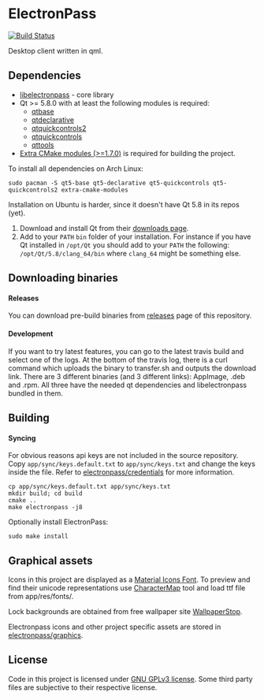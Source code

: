 # ElectronPass
[![Build Status](https://travis-ci.org/electronpass/electronpass-desktop.svg?branch=release)](https://travis-ci.org/electronpass/electronpass-desktop)

Desktop client written in qml.

## Dependencies

- [libelectronpass](https://github.com/electronpass/libelectronpass) - core library
- Qt >= 5.8.0 with at least the following modules is required:
    - [qtbase](http://code.qt.io/cgit/qt/qtbase.git)
    - [qtdeclarative](http://code.qt.io/cgit/qt/qtdeclarative.git)
    - [qtquickcontrols2](http://code.qt.io/cgit/qt/qtquickcontrols2.git)
    - [qtquickcontrols](http://code.qt.io/cgit/qt/qtquickcontrols.git)
    - [qttools](http://code.qt.io/cgit/qt/qttools.git/)
- [Extra CMake modules (>=1.7.0)](https://github.com/KDE/extra-cmake-modules) is required for building the project.

To install all dependencies on Arch Linux:

    sudo pacman -S qt5-base qt5-declarative qt5-quickcontrols qt5-quickcontrols2 extra-cmake-modules

Installation on Ubuntu is harder, since it doesn't have Qt 5.8 in its repos (yet).

1. Download and install Qt from their [downloads page](https://www.qt.io/download/).
2. Add to your ```PATH``` ```bin``` folder of your installation. For instance if you have Qt installed in ```/opt/Qt``` you should add to your ```PATH``` the following: ```/opt/Qt/5.8/clang_64/bin``` where ```clang_64``` might be something else.

## Downloading binaries

#### Releases

You can download pre-build binaries from [releases](https://github.com/electronpass/electronpass-desktop/releases) page of this repository.

#### Development

If you want to try latest features, you can go to the latest travis build and select one of the logs. At the bottom of the travis log, there is a curl command which uploads the binary to transfer.sh and outputs the download link. There are 3 different binaries (and 3 different links): AppImage, .deb and .rpm. All three have the needed qt dependencies and libelectronpass bundled in them.

## Building

#### Syncing

For obvious reasons api keys are not included in the source repository. Copy `app/sync/keys.default.txt` to `app/sync/keys.txt` and change the keys inside the file. Refer to [electronpass/credentials](https://github.com/electronpass/credentials) for more information.

    cp app/sync/keys.default.txt app/sync/keys.txt
    mkdir build; cd build
    cmake ..
    make electronpass -j8

Optionally install ElectronPass:

    sudo make install


## Graphical assets
Icons in this project are displayed as a [Material Icons Font](). To preview and find their unicode representations use [CharacterMap](http://bluejamesbond.github.io/CharacterMap/) tool and load ttf file from app/res/fonts/.

Lock backgrounds are obtained from free wallpaper site  [WallpaperStop](http://www.wallpaperstop.com).

Electronpass icons and other project specific assets are stored in [electronpass/graphics](https://github.com/electronpass/graphics).

## License
Code in this project is licensed under [GNU GPLv3 license](https://github.com/electronpass/electronpass-desktop/blob/release/LICENSE). Some third party files are subjective to their respective license.
